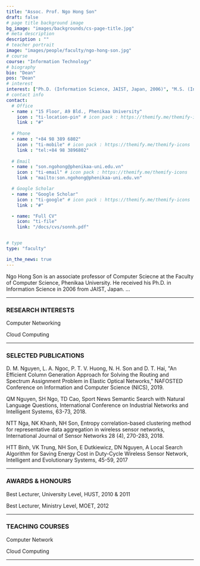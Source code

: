 ```yaml
---
title: "Assoc. Prof. Ngo Hong Son"
draft: false
# page title background image
bg_image: "images/backgrounds/cs-page-title.jpg"
# meta description
description : ""
# teacher portrait
image: "images/people/faculty/ngo-hong-son.jpg"
# course
course: "Information Technology"
# biography
bio: "Dean"
pos: "Dean"
# interest
interest: ["Ph.D. (Information Science, JAIST, Japan, 2006)", "M.S. (Institute Francophone for Informatics, Vietnam, 2002)", "B.Sc. (Hanoi University of Science and Technology, Vietnam, 2000)"]
# contact info
contact:
  # Office
  - name : "15 Floor, A9 Bld., Phenikaa University"
    icon : "ti-location-pin" # icon pack : https://themify.me/themify-icons
    link : "#"
  
  # Phone
  - name : "+84 98 389 6802"
    icon : "ti-mobile" # icon pack : https://themify.me/themify-icons
    link : "tel:+84 98 3896802"
  
  # Email
  - name : "son.ngohong@phenikaa-uni.edu.vn"
    icon : "ti-email" # icon pack : https://themify.me/themify-icons
    link : "mailto:son.ngohong@phenikaa-uni.edu.vn"

  # Google Scholar
  - name : "Google Scholar"
    icon : "ti-google" # icon pack : https://themify.me/themify-icons
    link : "#"

  - name: "Full CV"
    icon: "ti-file"
    link: "/docs/cvs/sonnh.pdf"


# type
type: "faculty"

in_the_news: true
---
```

Ngo Hong Son is an associate professor of Computer Sciecne at the Faculty of Computer Science, Phenikaa University. He received his Ph.D. in Information Science in 2006 from JAIST, Japan. ...

---
### RESEARCH INTERESTS
Computer Networking

Cloud Computing

---
### SELECTED PUBLICATIONS
D. M. Nguyen, L. A. Ngoc, P. T. V. Huong, N. H. Son and D. T. Hai, "An Efficient Column Generation Approach for Solving the Routing and Spectrum Assignment Problem in Elastic Optical Networks," NAFOSTED Conference on Information and Computer Science (NICS), 2019.

QM Nguyen, SH Ngo, TD Cao, Sport News Semantic Search with Natural Language Questions, International Conference on Industrial Networks and Intelligent Systems, 63-73, 2018.

NTT Nga, NK Khanh, NH Son, Entropy correlation-based clustering method for representative data aggregation in wireless sensor networks, International Journal of Sensor Networks 28 (4), 270-283, 2018.

HTT Binh, VK Trung, NH Son, E Dutkiewicz, DN Nguyen, A Local Search Algorithm for Saving Energy Cost in Duty-Cycle Wireless Sensor Network, Intelligent and Evolutionary Systems, 45-59, 2017

---
### AWARDS & HONOURS
Best Lecturer, University Level, HUST, 2010 & 2011

Best Lecturer, Ministry Level, MOET, 2012 

---
### TEACHING COURSES
Computer Network

Cloud Computing

---